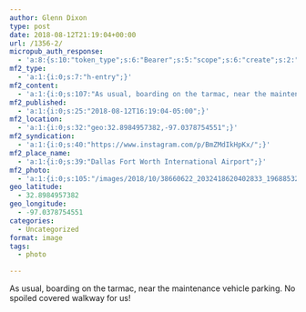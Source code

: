 ```yaml
---
author: Glenn Dixon
type: post
date: 2018-08-12T21:19:04+00:00
url: /1356-2/
micropub_auth_response:
  - 'a:8:{s:10:"token_type";s:6:"Bearer";s:5:"scope";s:6:"create";s:2:"me";s:28:"https://glenn.thedixons.net/";s:9:"issued_by";s:55:"https://glenn.thedixons.net/wp-json/indieauth/1.0/token";s:9:"client_id";s:24:"https://ownyourgram.com/";s:9:"issued_at";i:1540737877;s:4:"user";i:1;s:13:"last_accessed";i:1540750244;}'
mf2_type:
  - 'a:1:{i:0;s:7:"h-entry";}'
mf2_content:
  - 'a:1:{i:0;s:107:"As usual, boarding on the tarmac, near the maintenance vehicle parking.  No spoiled covered walkway for us!";}'
mf2_published:
  - 'a:1:{i:0;s:25:"2018-08-12T16:19:04-05:00";}'
mf2_location:
  - 'a:1:{i:0;s:32:"geo:32.8984957382,-97.0378754551";}'
mf2_syndication:
  - 'a:1:{i:0;s:40:"https://www.instagram.com/p/BmZMdIkHpKx/";}'
mf2_place_name:
  - 'a:1:{i:0;s:39:"Dallas Fort Worth International Airport";}'
mf2_photo:
  - 'a:1:{i:0;s:105:"/images/2018/10/38660622_2032418620402833_196885329527963648_n.jpg";}'
geo_latitude:
  - 32.8984957382
geo_longitude:
  - -97.0378754551
categories:
  - Uncategorized
format: image
tags:
  - photo

---
```

As usual, boarding on the tarmac, near the maintenance vehicle parking. No spoiled covered walkway for us!
